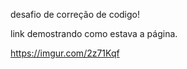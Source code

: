 desafio de correção de codigo! 


link demostrando como estava a página.

https://imgur.com/2z71Kqf

